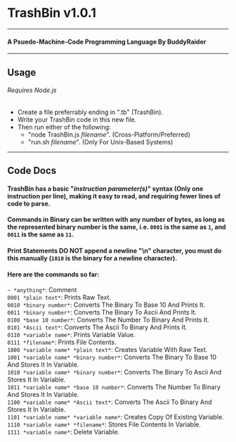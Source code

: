 # TrashBin v1.0.1
***
#### A Psuedo-Machine-Code Programming Language By BuddyRaider
***
## Usage
###### *Requires Node.js*
- Create a file preferrably ending in ".tb" (TrashBin).
- Write your TrashBin code in this new file.
- Then run either of the following:
	- "node TrashBin.js *filename*". (Cross-Platform/Preferred)
	- "run.sh *filename*". (Only For Unix-Based Systems)
***
## Code Docs
#### TrashBin has a basic "*instruction* *parameter(s)*" syntax (Only one instruction per line), making it easy to read, and requiring fewer lines of code to parse.
#### Commands in Binary can be written with any number of bytes, as long as the represented binary number is the same, i.e. `0001` is the same as `1`, and `0011` is the same as `11`.
#### Print Statements **DO NOT** append a newline "\n" character, you must do this manually (`1010` is the binary for a newline character).
#### Here are the commands so far:
`~ *anything*`: Comment\
`0001 *plain text*`: Prints Raw Text.\
`0010 *binary number*`: Converts The Binary To Base 10 And Prints It.\
`0011 *binary number*`: Converts The Binary To Ascii And Prints It.\
`0100 *base 10 number*`: Converts The Number To Binary And Prints It.\
`0101 *Ascii text*`: Converts The Ascii To Binary And Prints It.\
`0110 *variable name*`: Prints Variable Value.\
`0111 *filename*`: Prints File Contents.\
`1000 *variable name* *plain text*`: Creates Variable With Raw Text.\
`1001 *variable name* *binary number*`: Converts The Binary To Base 10 And Stores It In Variable.\
`1010 *variable name* *binary number*`: Converts The Binary To Ascii And Stores It In Variable.\
`1011 *variable name* *base 10 number*`: Converts The Number To Binary And Stores It In Variable.\
`1100 *variable name* *Ascii text*`: Converts The Ascii To Binary And Stores It In Variable.\
`1101 *variable name* *variable name*`: Creates Copy Of Existing Variable.\
`1110 *variable name* *filename*`: Stores File Contents In Variable.\
`1111 *variable name*`: Delete Variable.